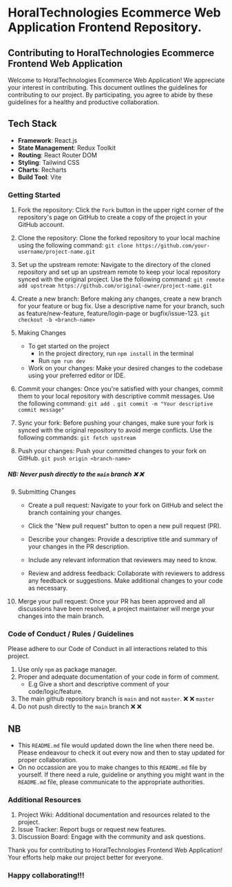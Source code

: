 # HoralTechnologies Ecommerce Web Application Frontend Repository.

## Contributing to HoralTechnologies Ecommerce Frontend Web Application

Welcome to HoralTechnologies Ecommerce Web Application! We appreciate your interest in contributing. This document outlines the guidelines for contributing to our project. By participating, you agree to abide by these guidelines for a healthy and productive collaboration.

## Tech Stack

- **Framework**: React.js
- **State Management**: Redux Toolkit
- **Routing**: React Router DOM
- **Styling**: Tailwind CSS
- **Charts**: Recharts
- **Build Tool**: Vite

### Getting Started

1. Fork the repository: Click the `Fork` button in the upper right corner of the repository's page on GitHub to create a copy of the project in your GitHub account.

2. Clone the repository: Clone the forked repository to your local machine using the following command:
   `git clone https://github.com/your-username/project-name.git`

3. Set up the upstream remote: Navigate to the directory of the cloned repository and set up an upstream remote to keep your local repository synced with the original project. Use the following command:
   `git remote add upstream https://github.com/original-owner/project-name.git`

4. Create a new branch: Before making any changes, create a new branch for your feature or bug fix. Use a descriptive name for your branch, such as feature/new-feature, feature/login-page or bugfix/issue-123.
   `git checkout -b <branch-name>`

5. Making Changes

   - To get started on the project
     - In the project directory, run `npm install` in the terminal
     - Run `npm run dev`
   - Work on your changes: Make your desired changes to the codebase using your preferred editor or IDE.

6. Commit your changes: Once you're satisfied with your changes, commit them to your local repository with descriptive commit messages. Use the following command:
   `git add .`
   `git commit -m "Your descriptive commit message"`

7. Sync your fork: Before pushing your changes, make sure your fork is synced with the original repository to avoid merge conflicts. Use the following commands:
   `git fetch upstream`

8. Push your changes: Push your committed changes to your fork on GitHub.
   `git push origin <branch-name>`

##### NB: Never push directly to the `main` branch :x: :x:

9. Submitting Changes

   - Create a pull request: Navigate to your fork on GitHub and select the branch containing your changes.
   - Click the "New pull request" button to open a new pull request (PR).

   - Describe your changes: Provide a descriptive title and summary of your changes in the PR description.
   - Include any relevant information that reviewers may need to know.

   - Review and address feedback: Collaborate with reviewers to address any feedback or suggestions. Make additional changes to your code as necessary.

10. Merge your pull request: Once your PR has been approved and all discussions have been resolved, a project maintainer will merge your changes into the main branch.

### Code of Conduct / Rules / Guidelines

Please adhere to our Code of Conduct in all interactions related to this project.

1. Use only `npm` as package manager.
2. Proper and adequate documentation of your code in form of comment.
   - E.g Give a short and descriptive comment of your code/logic/feature.
3. The main github repository branch is `main` and not `master`. :x: :x: `master`
4. Do not push directly to the `main` branch :x: :x:

## NB

- This `README.md` file would updated down the line when there need be. Please endeavour to check it out every now and then to stay updated for proper collaboration.
- On no occassion are you to make changes to this `README.md` file by yourself. If there need a rule, guideline or anything you might want in the `README.md` file, please communicate to the appropriate authorities.

### Additional Resources

1. Project Wiki: Additional documentation and resources related to the project.
2. Issue Tracker: Report bugs or request new features.
3. Discussion Board: Engage with the community and ask questions.

Thank you for contributing to HoralTechnologies Frontend Web Application! Your efforts help make our project better for everyone.

### Happy collaborating!!!
